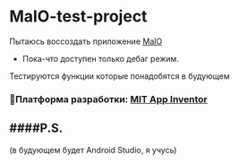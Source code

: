 # MalO-test-project
Пытаюсь воссоздать приложение [MalO](https://scpfoundation.net/scp-1471)

- Пока-что доступен только дебаг режим.

Тестируются функции которые понадобятся в будующем

### 🤖Платформа разработки: [MIT App Inventor](https://appinventor.mit.edu/)

####P.S.
---

(в будующем будет Android Studio, я учусь)